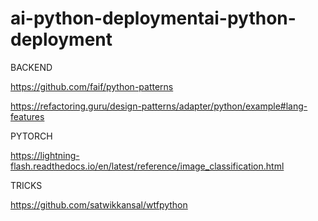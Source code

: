 # ai-python-deploymentai-python-deployment

BACKEND

https://github.com/faif/python-patterns

https://refactoring.guru/design-patterns/adapter/python/example#lang-features

PYTORCH

https://lightning-flash.readthedocs.io/en/latest/reference/image_classification.html

TRICKS

https://github.com/satwikkansal/wtfpython
